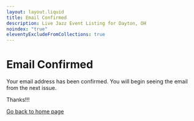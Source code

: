 ```yaml
---
layout: layout.liquid
title: Email Confirmed
description: Live Jazz Event Listing for Dayton, OH
noindex: "true"
eleventyExcludeFromCollections: true
---
```


# Email Confirmed

Your email address has been confirmed. You will begin seeing the email from the next issue.

Thanks!!!

<a class="btn" href="/">Go back to home page</a>
